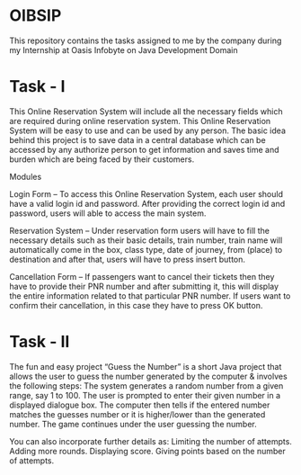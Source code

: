 # OIBSIP
This repository contains the tasks assigned to me by the company during my Internship at Oasis Infobyte on Java Development Domain

# Task - I
This Online Reservation System will include all the necessary fields which are required during
online reservation system. This Online Reservation System will be easy to use and can be used by
any person. The basic idea behind this project is to save data in a central database which can be
accessed by any authorize person to get information and saves time and burden which are being
faced by their customers.


 Modules


Login Form – To access this Online Reservation System, each user should have a valid login id and
password. After providing the correct login id and password, users will able to access the main
system.


Reservation System – Under reservation form users will have to fill the necessary details such as
their basic details, train number, train name will automatically come in the box, class type, date of
journey, from (place) to destination and after that, users will have to press insert button.


Cancellation Form – If passengers want to cancel their tickets then they have to provide their
PNR number and after submitting it, this will display the entire information related to that
particular PNR number. If users want to confirm their cancellation, in this case they have to press
OK button.


# Task - II
The fun and easy project “Guess the Number” is a short Java project that allows the user to guess the number generated by the computer & involves the following steps:
  The system generates a random number from a given range, say 1 to 100.
  The user is prompted to enter their given number in a displayed dialogue box.
  The computer then tells if the entered number matches the guesses number or it is higher/lower than the generated number.
  The game continues under the user guessing the number.

You can also incorporate further details as:
  Limiting the number of attempts.
  Adding more rounds.
  Displaying score.
  Giving points based on the number of attempts.

